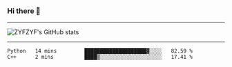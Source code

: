 ### Hi there 👋

-------

<!--

- 🔭 I’m currently working on ...
- 🌱 I’m currently learning Rust
- 👯 I’m looking to collaborate on ...
- 🤔 I’m looking for help with ...
- 💬 Ask me about ...
- 📫 How to reach me: ...
- 😄 Pronouns: ...
- ⚡ Fun fact: ...

-------
-->

![ZYFZYF's GitHub stats](https://github-readme-stats.vercel.app/api?username=ZYFZYF)


-------

<!--START_SECTION:waka-->

```text
Python   14 mins         ████████████████████▓░░░░   82.59 %
C++      2 mins          ████▒░░░░░░░░░░░░░░░░░░░░   17.41 %
```

<!--END_SECTION:waka-->


